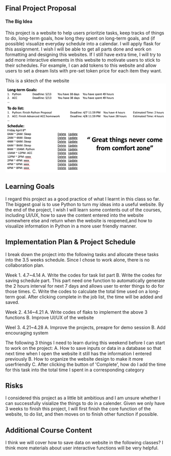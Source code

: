 ## Final Project Proposal

#### The Big Idea

This project is a website to help users prioritzie tasks, keep tracks of things to do, long-term goals, how long they spent on long-term goals, and (if possible) visualize everyday schedule into a calendar. I will apply flask for this assignment. I wish I will be able to get all parts done and work on formatting and designing this websites. If I still have extra time, I will try to add more interactive elements in this website to motivate users to stick to their schedules. For example, I can add tokens to this website and allow users to set a dream lists with pre-set token price for each item they want.

This is a sktech of the website
![This is a sketch of the website](https://github.com/Helenbzbz/Team-Project/blob/main/Sketch.png)

## Learning Goals

I regard this project as a good practice of what I learnt in this class so far. The biggest goal is to use Python to turn my ideas into a useful website. By the end of the project, I wish I will learn some contents out of the courses, including UI/UX, how to save the content entered into the website somewhere else and return when the website is reopened,and how to visualize information in Python in a more user friendly manner.

## Implementation Plan & Project Schedule

I break down the project into the following tasks and allocate these tasks into the 3.5 weeks schedule.
Since I chose to work alone, there is no collaboration plan.

Week 1. 4.7~4.14
A. Write the codes for task list part
B. Write the codes for saving schedule part. This part need one function to automatically generate the 2 hours interval for next 7 days and allows user to enter things to do for those times.
C. Write the codes to calculate the total time used on a long-term goal. After clicking complete in the job list, the time will be added and saved.

Week 2. 4.14~4.21
A. Write codes of flaks to implement the above 3 functions
B. Improve UI/UX of the website

Weel 3. 4.21~4.28
A. Improve the projects, preapre for demo session
B. Add encouraging system

The following 3 things I need to learn during this weekend before I can start to work on the project:
A. How to save inputs or data in a database so that next time when I open the website it still has the information I entered previously
B. How to organize the website design to make it more userfriendly
C. After clicking the button of 'Complete', how do I add the time for this task into the total time I spent in a corresponding category

## Risks

I considered this project as a little bit ambitious and I am unsure whether I can successfully visialize the things to do in a calender. Given we only have 3 weeks to finish this project, I will first finish the core function of the website, to do list, and then moves on to finish other function if possible.

## Additional Course Content

I think we will cover how to save data on website in the following classes? I think more materials about user interactive functions will be very helpful.

